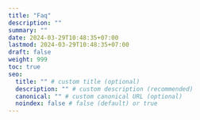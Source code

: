 ```yaml
---
title: "Faq"
description: ""
summary: ""
date: 2024-03-29T10:48:35+07:00
lastmod: 2024-03-29T10:48:35+07:00
draft: false
weight: 999
toc: true
seo:
  title: "" # custom title (optional)
  description: "" # custom description (recommended)
  canonical: "" # custom canonical URL (optional)
  noindex: false # false (default) or true
---
```

